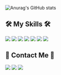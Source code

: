 ![Anurag's GitHub stats](https://github-readme-stats.vercel.app/api?username=kimhyerin0909&theme=graywhite&show_icons=true)

<div>
  <h2>🛠️ My Skills 🛠️</h2>
  <img src="https://img.shields.io/badge/HTML-E34F26?style=flat-square&logo=HTML5&logoColor=white"/>
  <img src="https://img.shields.io/badge/CSS-1572B6?style=flat-square&logo=CSS3&logoColor=white"/>
  <img src="https://img.shields.io/badge/Sass-CC6699?style=flat-square&logo=Sass&logoColor=white"/>
  <img src="https://img.shields.io/badge/JavaScript-F7DF1E?style=flat-square&logo=JavaScript&logoColor=white"/>
  <img src="https://img.shields.io/badge/TypeScript-3178C6?style=flat-square&logo=TypeScript&logoColor=white"/>
  <img src="https://img.shields.io/badge/React-61DAFB?style=flat-square&logo=React&logoColor=white"/>
  <img src="https://img.shields.io/badge/Webpack-8DD6F9?style=flat-square&logo=Webpack&logoColor=white"/>
</div>

<div>
  <h2>🤗 Contact Me 🤗</h2>
  <a href="https://www.k99hyerin.tistory.com/"><img src="https://img.shields.io/badge/Tistory-262627?style=flat-square&logo=Telegraph&logoColor=white"/></a>
  <a href="https://www.instagram/k99hyerin/"><img src="https://img.shields.io/badge/Instagram-E4405F?style=flat-square&logo=Instagram&logoColor=white"/></a>
  <a href="https://open.kakao.com/o/smQAvHWd"><img src="https://img.shields.io/badge/OpenKakao-FFCD00?style=flat-square&logo=KakaoTalk&logoColor=white"/></a>
</div>

